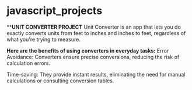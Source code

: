 # javascript_projects
****UNIT CONVERTER PROJECT**
Unit Converter is an app that lets you do exactly converts units from feet to inches and inches to feet, regardless of what you're trying to measure.

**Here are the benefits of using converters in everyday tasks:**
Error Avoidance: Converters ensure precise conversions, reducing the risk of calculation errors.

Time-saving: They provide instant results, eliminating the need for manual calculations or consulting conversion tables.
